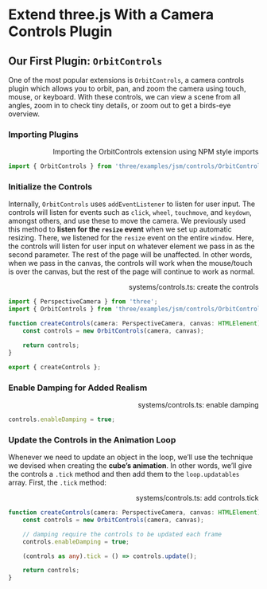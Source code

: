# Extend three.js With a Camera Controls Plugin

## Our First Plugin: `OrbitControls`

One of the most popular extensions is `OrbitControls`, a camera controls plugin which allows you to orbit, pan, and zoom the camera using touch, mouse, or keyboard. With these controls, we can view a scene from all angles, zoom in to check tiny details, or zoom out to get a birds-eye overview.

### Importing Plugins

<div align="right">Importing the OrbitControls extension using NPM style imports</div>

```js
import { OrbitControls } from 'three/examples/jsm/controls/OrbitControls';
```

### Initialize the Controls

Internally, `OrbitControls` uses `addEventListener` to listen for user input. The controls will listen for events such as `click`, `wheel`, `touchmove`, and `keydown`, amongst others, and use these to move the camera. We previously used this method to **listen for the `resize` event** when we set up automatic resizing. There, we listened for the `resize` event on the entire `window`. Here, the controls will listen for user input on whatever element we pass in as the second parameter. The rest of the page will be unaffected. In other words, when we pass in the canvas, the controls will work when the mouse/touch is over the canvas, but the rest of the page will continue to work as normal.

<div align="right">systems/controls.ts: create the controls</div>

```ts
import { PerspectiveCamera } from 'three';
import { OrbitControls } from 'three/examples/jsm/controls/OrbitControls';

function createControls(camera: PerspectiveCamera, canvas: HTMLElement) {
    const controls = new OrbitControls(camera, canvas);

    return controls;
}

export { createControls };
```

### Enable Damping for Added Realism

<div align="right">systems/controls.ts: enable damping</div>

```ts
controls.enableDamping = true;
```

### Update the Controls in the Animation Loop

Whenever we need to update an object in the loop, we’ll use the technique we devised when creating the **cube’s animation**. In other words, we’ll give the controls a `.tick` method and then add them to the `loop.updatables` array. First, the `.tick` method:

<div align="right">systems/controls.ts: add controls.tick</div>

```ts
function createControls(camera: PerspectiveCamera, canvas: HTMLElement) {
    const controls = new OrbitControls(camera, canvas);

    // damping require the controls to be updated each frame
    controls.enableDamping = true;

    (controls as any).tick = () => controls.update();

    return controls;
}
```
